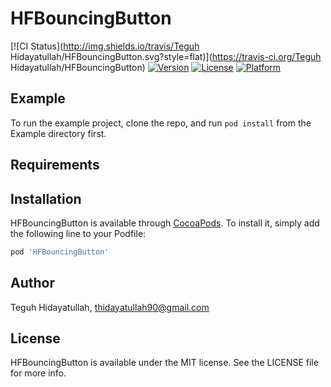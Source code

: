 # HFBouncingButton

[![CI Status](http://img.shields.io/travis/Teguh Hidayatullah/HFBouncingButton.svg?style=flat)](https://travis-ci.org/Teguh Hidayatullah/HFBouncingButton)
[![Version](https://img.shields.io/cocoapods/v/HFBouncingButton.svg?style=flat)](http://cocoapods.org/pods/HFBouncingButton)
[![License](https://img.shields.io/cocoapods/l/HFBouncingButton.svg?style=flat)](http://cocoapods.org/pods/HFBouncingButton)
[![Platform](https://img.shields.io/cocoapods/p/HFBouncingButton.svg?style=flat)](http://cocoapods.org/pods/HFBouncingButton)

## Example

To run the example project, clone the repo, and run `pod install` from the Example directory first.

## Requirements

## Installation

HFBouncingButton is available through [CocoaPods](http://cocoapods.org). To install
it, simply add the following line to your Podfile:

```ruby
pod 'HFBouncingButton'
```

## Author

Teguh Hidayatullah, thidayatullah90@gmail.com

## License

HFBouncingButton is available under the MIT license. See the LICENSE file for more info.
